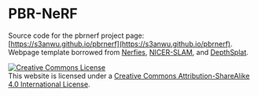 # PBR-NeRF
Source code for the pbrnerf project page: [https://s3anwu.github.io/pbrnerf](https://s3anwu.github.io/pbrnerf).
Webpage template borrowed from [Nerfies](https://github.com/nerfies/nerfies.github.io), [NICER-SLAM](https://nicer-slam.github.io/), and [DepthSplat](https://haofeixu.github.io/depthsplat/).



<a rel="license" href="http://creativecommons.org/licenses/by-sa/4.0/"><img alt="Creative Commons License" style="border-width:0" src="https://i.creativecommons.org/l/by-sa/4.0/88x31.png" /></a><br />This website is licensed under a <a rel="license" href="http://creativecommons.org/licenses/by-sa/4.0/">Creative Commons Attribution-ShareAlike 4.0 International License</a>.
